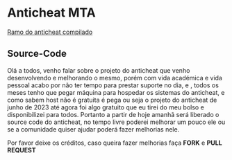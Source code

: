 # Anticheat MTA

[Ramo do anticheat compilado](https://github.com/ruip005/mta_anticheat/tree/main)

## Source-Code

Olá a todos, venho falar sobre o projeto do anticheat que venho desenvolvendo e melhorando o mesmo, porém com vida académica e vida pessoal acabo por não ter tempo para prestar suporte no dia, e , todos os meses tenho que pegar máquina para hospedar os sistemas do anticheat, e como sabem host não é gratuita é pega ou seja o projeto do anticheat de junho de 2023 até agora foi algo gratuito que eu tirei do meu bolso e disponibilizei para todos.
Portanto a partir de hoje amanhã será liberado o source code do anticheat, no tempo livre poderei melhorar um pouco ele ou se a comunidade quiser ajudar poderá fazer melhorias nele.

Por favor deixe os créditos, caso queira fazer melhorias faça **FORK** e **PULL REQUEST**
